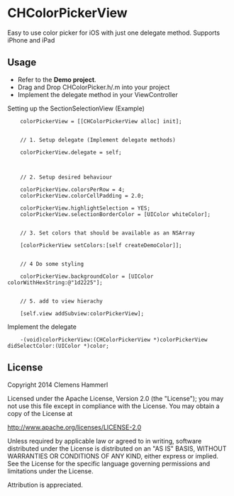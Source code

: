 CHColorPickerView
=================

Easy to use color picker for iOS with just one delegate method. Supports iPhone and iPad

## Usage
- Refer to the **Demo project**.
- Drag and Drop CHColorPicker.h/.m into your project
- Implement the delegate method in your ViewController


Setting up the SectionSelectionView (Example)

```objc
	colorPickerView = [[CHColorPickerView alloc] init];
    
    
    // 1. Setup delegate (Implement delegate methods)
    
    colorPickerView.delegate = self;
    
    
    
    // 2. Setup desired behaviour
    
    colorPickerView.colorsPerRow = 4;
    colorPickerView.colorCellPadding = 2.0;
    
    colorPickerView.highlightSelection = YES;
    colorPickerView.selectionBorderColor = [UIColor whiteColor];
    
    
    // 3. Set colors that should be available as an NSArray
    
    [colorPickerView setColors:[self createDemoColor]];
    
    
    // 4 Do some styling
    
    colorPickerView.backgroundColor = [UIColor colorWithHexString:@"1d2225"];
    
    
    // 5. add to view hierachy
    
    [self.view addSubview:colorPickerView];
```

Implement the delegate

```objc
    -(void)colorPickerView:(CHColorPickerView *)colorPickerView didSelectColor:(UIColor *)color;
```

## License
Copyright 2014 Clemens Hammerl

Licensed under the Apache License, Version 2.0 (the "License");
you may not use this file except in compliance with the License.
You may obtain a copy of the License at

http://www.apache.org/licenses/LICENSE-2.0

Unless required by applicable law or agreed to in writing, software
distributed under the License is distributed on an "AS IS" BASIS,
WITHOUT WARRANTIES OR CONDITIONS OF ANY KIND, either express or implied.
See the License for the specific language governing permissions and
 limitations under the License. 

Attribution is appreciated.
